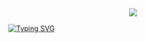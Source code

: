 <h3 align="center">
  
  <p align="center"><img src="https://img.shields.io/badge/WLCM%20TO -ARYAN CMD FILE-green?colorA=%23ff0000&colorB=%23017e40&style=flat-square">  
  
</h3>

[![Typing SVG](https://readme-typing-svg.herokuapp.com?font=Neuton&size=25&color=30FF40&background=000000&center=true&vCenter=true&width=360&height=60&lines=Respect+ARYAN+CMD+FILE+🥀;ARYAN+ROBOT+🤙+🥰)](https://git.io/typing-svg)
